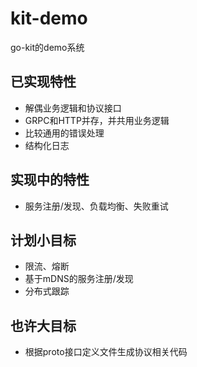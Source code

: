 # kit-demo
go-kit的demo系统

## 已实现特性
* 解偶业务逻辑和协议接口
* GRPC和HTTP并存，并共用业务逻辑
* 比较通用的错误处理
* 结构化日志

## 实现中的特性
* 服务注册/发现、负载均衡、失败重试

## 计划小目标
* 限流、熔断
* 基于mDNS的服务注册/发现
* 分布式跟踪

## 也许大目标
* 根据proto接口定义文件生成协议相关代码